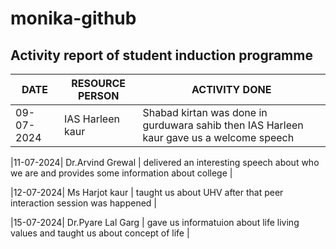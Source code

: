 # monika-github
## Activity report of student induction programme 
| DATE | RESOURCE PERSON | ACTIVITY DONE |
| ----------- | ----------- |---------- |
| 09-07-2024 | IAS Harleen kaur |Shabad kirtan was done in gurduwara sahib then IAS Harleen kaur gave us a welcome speech |

|11-07-2024| Dr.Arvind Grewal | delivered an interesting speech about who we are and provides some information about college |

|12-07-2024| Ms Harjot kaur | taught us about UHV after that peer interaction session was happened |

|15-07-2024| Dr.Pyare Lal Garg | gave us informatuion about life living values and taught us about concept of life |
